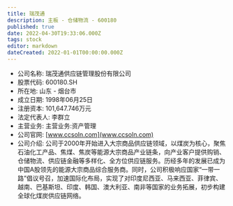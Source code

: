 ```yaml
---
title: 瑞茂通
description: 主板 - 仓储物流 - 600180
published: true
date: 2022-04-30T19:33:06.000Z
tags: stock
editor: markdown
dateCreated: 2022-01-01T00:00:00.000Z
---
```


- 公司名称: 瑞茂通供应链管理股份有限公司
- 股票代码: 600180.SH
- 所在地: 山东 - 烟台市
- 成立日期: 1998年06月25日
- 注册资本: 101,647.746万元
- 法定代表人: 李群立
- 主营业务: 主营业务:资产管理
- 公司官网: [www.ccsoln.com](www.ccsoln.com)
- 公司介绍: 公司于2000年开始进入大宗商品供应链领域，以煤炭为核心，聚焦石油化工产品、焦煤、焦炭等能源大宗商品产业链条，向产业客户提供购销、仓储物流、供应链金融等多样化、全方位供应链服务。历经多年的发展已成为中国A股领先的能源大宗商品综合服务商。同时，公司积极响应国家“一带一路”倡议号召，加速国际化布局，实现了对印度尼西亚、马来西亚、菲律宾、越南、巴基斯坦、印度、韩国、澳大利亚、南非等国家的业务拓展，初步构建全球化煤炭供应链网络。


